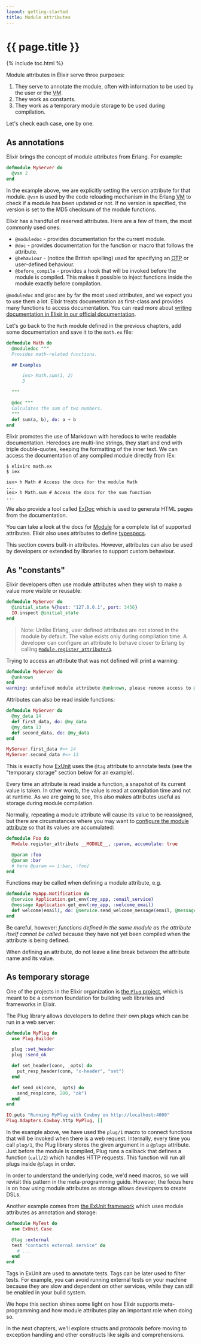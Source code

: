 ```yaml
---
layout: getting-started
title: Module attributes
---
```


# {{ page.title }}

{% include toc.html %}

Module attributes in Elixir serve three purposes:

1. They serve to annotate the module, often with information to be used by the user or the <abbr title="Virtual Machine">VM</abbr>.
2. They work as constants.
3. They work as a temporary module storage to be used during compilation.

Let's check each case, one by one.

## As annotations

Elixir brings the concept of module attributes from Erlang. For example:

```elixir
defmodule MyServer do
  @vsn 2
end
```

In the example above, we are explicitly setting the version attribute for that module. `@vsn` is used by the code reloading mechanism in the Erlang <abbr title="Virtual Machine">VM</abbr> to check if a module has been updated or not. If no version is specified, the version is set to the MD5 checksum of the module functions.

Elixir has a handful of reserved attributes. Here are a few of them, the most commonly used ones:

* `@moduledoc` - provides documentation for the current module.
* `@doc` - provides documentation for the function or macro that follows the attribute.
* `@behaviour` - (notice the British spelling) used for specifying an <abbr title="Open Telecom Platform">OTP</abbr> or user-defined behaviour.
* `@before_compile` - provides a hook that will be invoked before the module is compiled. This makes it possible to inject functions inside the module exactly before compilation.

`@moduledoc` and `@doc` are by far the most used attributes, and we expect you to use them a lot. Elixir treats documentation as first-class and provides many functions to access documentation. You can read more about [writing documentation in Elixir in our official documentation](https://hexdocs.pm/elixir/writing-documentation.html).

Let's go back to the `Math` module defined in the previous chapters, add some documentation and save it to the `math.ex` file:

```elixir
defmodule Math do
  @moduledoc """
  Provides math-related functions.

  ## Examples

      iex> Math.sum(1, 2)
      3

  """

  @doc """
  Calculates the sum of two numbers.
  """
  def sum(a, b), do: a + b
end
```

Elixir promotes the use of Markdown with heredocs to write readable documentation. Heredocs are multi-line strings, they start and end with triple double-quotes, keeping the formatting of the inner text. We can access the documentation of any compiled module directly from IEx:

```console
$ elixirc math.ex
$ iex
```

```iex
iex> h Math # Access the docs for the module Math
...
iex> h Math.sum # Access the docs for the sum function
...
```

We also provide a tool called [ExDoc](https://github.com/elixir-lang/ex_doc) which is used to generate HTML pages from the documentation.

You can take a look at the docs for [Module](https://hexdocs.pm/elixir/Module.html) for a complete list of supported attributes. Elixir also uses attributes to define [typespecs](/getting-started/typespecs-and-behaviours.html).

This section covers built-in attributes. However, attributes can also be used by developers or extended by libraries to support custom behaviour.

## As "constants"

Elixir developers often use module attributes when they wish to make a value more visible or reusable:

```elixir
defmodule MyServer do
  @initial_state %{host: "127.0.0.1", port: 3456}
  IO.inspect @initial_state
end
```

> Note: Unlike Erlang, user defined attributes are not stored in the module by default. The value exists only during compilation time. A developer can configure an attribute to behave closer to Erlang by calling [`Module.register_attribute/3`](https://hexdocs.pm/elixir/Module.html#register_attribute/3).

Trying to access an attribute that was not defined will print a warning:

```elixir
defmodule MyServer do
  @unknown
end
warning: undefined module attribute @unknown, please remove access to @unknown or explicitly set it before access
```

Attributes can also be read inside functions:

```elixir
defmodule MyServer do
  @my_data 14
  def first_data, do: @my_data
  @my_data 13
  def second_data, do: @my_data
end

MyServer.first_data #=> 14
MyServer.second_data #=> 13
```

This is exactly how [ExUnit](https://hexdocs.pm/ex_unit/ExUnit.Case.html#module-tags) uses the `@tag` attribute to annotate tests (see the "temporary storage" section below for an example).

Every time an attribute is read inside a function, a snapshot of its current value is taken. In other words, the value is read at compilation time and not at runtime. As we are going to see, this also makes attributes useful as storage during module compilation.

Normally, repeating a module attribute will cause its value to be reassigned, but there are circumstances where you may want to [configure the module attribute](https://hexdocs.pm/elixir/Module.html#register_attribute/3) so that its values are accumulated:

```elixir
defmodule Foo do
  Module.register_attribute __MODULE__, :param, accumulate: true

  @param :foo
  @param :bar     
  # here @param == [:bar, :foo]
end
```

Functions may be called when defining a module attribute, e.g.

```elixir
defmodule MyApp.Notification do
  @service Application.get_env(:my_app, :email_service)
  @message Application.get_env(:my_app, :welcome_email)
  def welcome(email), do: @service.send_welcome_message(email, @message)
end
```

Be careful, however: *functions defined in the same module as the attribute itself cannot be called* because they have not yet been compiled when the attribute is being defined.

When defining an attribute, do not leave a line break between the attribute name and its value.

## As temporary storage

One of the projects in the Elixir organization is [the `Plug` project](https://github.com/elixir-lang/plug), which is meant to be a common foundation for building web libraries and frameworks in Elixir.

The Plug library allows developers to define their own plugs which can be run in a web server:

```elixir
defmodule MyPlug do
  use Plug.Builder

  plug :set_header
  plug :send_ok

  def set_header(conn, _opts) do
    put_resp_header(conn, "x-header", "set")
  end

  def send_ok(conn, _opts) do
    send_resp(conn, 200, "ok")
  end
end

IO.puts "Running MyPlug with Cowboy on http://localhost:4000"
Plug.Adapters.Cowboy.http MyPlug, []
```

In the example above, we have used the `plug/1` macro to connect functions that will be invoked when there is a web request. Internally, every time you call `plug/1`, the Plug library stores the given argument in a `@plugs` attribute. Just before the module is compiled, Plug runs a callback that defines a function (`call/2`) which handles HTTP requests. This function will run all plugs inside `@plugs` in order.

In order to understand the underlying code, we'd need macros, so we will revisit this pattern in the meta-programming guide. However, the focus here is on how using module attributes as storage allows developers to create DSLs.

Another example comes from [the ExUnit framework](https://hexdocs.pm/ex_unit/) which uses module attributes as annotation and storage:

```elixir
defmodule MyTest do
  use ExUnit.Case

  @tag :external
  test "contacts external service" do
    # ...
  end
end
```

Tags in ExUnit are used to annotate tests. Tags can be later used to filter tests. For example, you can avoid running external tests on your machine because they are slow and dependent on other services, while they can still be enabled in your build system.

We hope this section shines some light on how Elixir supports meta-programming and how module attributes play an important role when doing so.

In the next chapters, we'll explore structs and protocols before moving to exception handling and other constructs like sigils and comprehensions.
